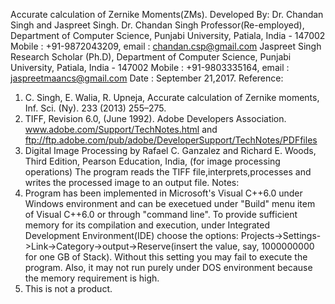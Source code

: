 Accurate calculation of Zernike Moments(ZMs).
Developed By: Dr. Chandan Singh and Jaspreet Singh.
Dr. Chandan Singh
Professor(Re-employed),
Department of Computer Science,
Punjabi University, Patiala, India - 147002
Mobile : +91-9872043209, email : chandan.csp@gmail.com
Jaspreet Singh
Research Scholar (Ph.D),
Department of Computer Science,
Punjabi University, Patiala, India - 147002
Mobile : +91-9803335164, email : jaspreetmaancs@gmail.com
Date : September 21,2017.
Reference: 
1) C. Singh, E. Walia, R. Upneja, Accurate calculation of Zernike moments,
			Inf. Sci. (Ny). 233 (2013) 255–275.
2) TIFF, Revision 6.0, (June 1992). Adobe Developers Association.
   www.adobe.com/Support/TechNotes.html
   and ftp://ftp.adobe.com/pub/adobe/DeveloperSupport/TechNotes/PDFfiles
3) Digital Image Processing by Rafael C. Ganzalez and
   Richard E. Woods, Third Edition, Pearson Education, India, (for image
   processing operations)
The program reads the TIFF file,interprets,processes and writes
the processed image to an output file.
Notes: 
1) Program has been implemented in Microsoft's Visual C++6.0 under
Windows environment and can be execetued under "Build" menu
item of Visual C++6.0 or through "command line". To provide
sufficient memory for its compilation and execution, under Integrated
Development Environment(IDE) choose the options:
Projects->Settings->Link->Category->output->Reserve(insert the value,
say, 1000000000 for one GB of Stack). Without this setting
you may fail to execute the program. Also, it may not run
purely under DOS environment because the memory requirement is
high.
2) This is not a product.
